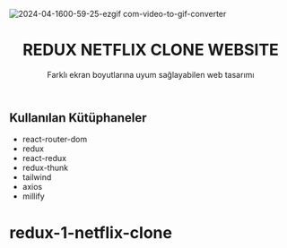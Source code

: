![2024-04-1600-59-25-ezgif com-video-to-gif-converter](https://github.com/beyzaoclll/redux-1-netflix-clone/assets/139500362/53e4dc04-d7b2-49d6-9692-660ae9743c80)
<!DOCTYPE html>
<html lang="en">
<head>
    <meta charset="UTF-8">
    <meta name="viewport" content="width=device-width, initial-scale=1.0">
</head>
<body>
  <header>
    <h1>REDUX NETFLIX CLONE WEBSITE</h1>
    <p>Farklı ekran boyutlarına uyum sağlayabilen web tasarımı</p>
  </header>
  <div class="container">
    <h2>Kullanılan Kütüphaneler</h2>
    <ul>
      <li>react-router-dom</li>
      <li>redux</li>
      <li>react-redux</li>
      <li>redux-thunk</li>
      <li>tailwind</li>
      <li>axios</li>
      <li>millify</li>
    </ul>
  </div>
</body>
</html>

# redux-1-netflix-clone

